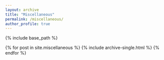 ```yaml
---
layout: archive
title: "Miscellaneous"
permalink: /miscellaneous/
author_profile: true
---
```


{% include base_path %}

{% for post in site.miscellaneous %}
  {% include archive-single.html %}
{% endfor %}
